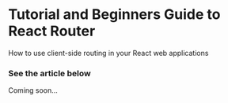 # Tutorial and Beginners Guide to React Router

How to use client-side routing in your React web applications

### See the article below
Coming soon...